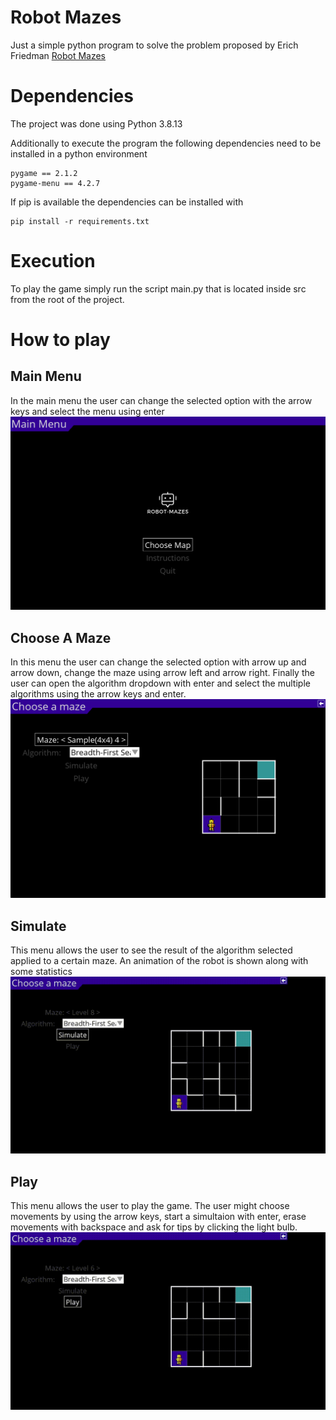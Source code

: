# Robot Mazes

Just a simple python program to solve the problem proposed by Erich Friedman
[Robot Mazes](https://erich-friedman.github.io/puzzle/robot/)

# Dependencies
The project was done using Python 3.8.13

Additionally to execute the program the following dependencies need to be installed in a python environment
```
pygame == 2.1.2
pygame-menu == 4.2.7
```
If pip is available the dependencies can be installed with
```
pip install -r requirements.txt
```

# Execution
To play the game simply run the script main.py that is located inside src from the root of the project.

# How to play

## Main Menu
In the main menu the user can change the selected option with the arrow keys and select the menu using enter 
![](img/main_menu.png)

## Choose A Maze
In this menu the user can change the selected option with arrow up and arrow down, change the maze using arrow left and arrow right. Finally the user can open the algorithm dropdown with enter and select the multiple algorithms using the arrow keys and enter. 
![](img/choose_a_maze.png)

## Simulate
This menu allows the user to see the result of the algorithm selected applied to a certain maze. An animation of the robot is shown along with some statistics
![](img/simulate.gif)

## Play
This menu allows the user to play the game. The user might choose movements by using the arrow keys, start a simultaion with enter, erase movements with backspace and ask for tips by clicking the light bulb.
![](img/play.gif)